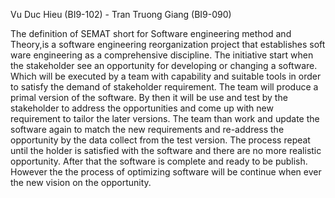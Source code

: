 Vu Duc Hieu (BI9-102) - Tran Truong Giang (BI9-090)

The definition of SEMAT short for Software engineering method and Theory,is a software engineering reorganization project that establishes software engineering as a comprehensive discipline. The initiative start when the stakeholder see an opportunity for developing or changing a software. Which will be executed by a team with capability and suitable tools in order to satisfy the demand of stakeholder requirement. The team will produce a primal version of the software. By then it will be use and test by the stakeholder to address the opportunities and come up with new requirement to tailor the later versions. The team than work and update the software again to match the new requirements and re-address the opportunity by the data collect from the test version. The process repeat until the holder is satisfied with the software and there are no more realistic opportunity. After that the software is complete and ready to be publish. However the the process of optimizing software will be continue when ever the new vision on the opportunity.

